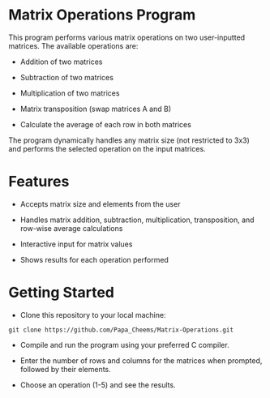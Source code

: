 #  Matrix Operations Program
This program performs various matrix operations on two user-inputted matrices. The available operations are:

- Addition of two matrices

- Subtraction of two matrices

- Multiplication of two matrices

- Matrix transposition (swap matrices A and B)

- Calculate the average of each row in both matrices

The program dynamically handles any matrix size (not restricted to 3x3) and performs the selected operation on the input matrices.

# Features

- Accepts matrix size and elements from the user

- Handles matrix addition, subtraction, multiplication, transposition, and row-wise average calculations

- Interactive input for matrix values

- Shows results for each operation performed

# Getting Started
- Clone this repository to your local machine:

`git clone https://github.com/Papa_Cheems/Matrix-Operations.git`

- Compile and run the program using your preferred C compiler.

- Enter the number of rows and columns for the matrices when prompted, followed by their elements.

- Choose an operation (1-5) and see the results.
